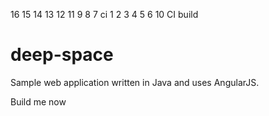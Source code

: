16  15 14 13 12 11 9 8 7 ci 1 2 3 4 5 6 10
CI build

# deep-space
Sample web application written in Java and uses AngularJS.

Build me now
